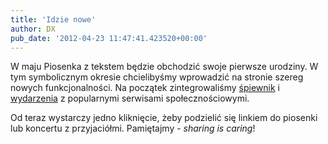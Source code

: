 ```yaml
---
title: 'Idzie nowe'
author: DX
pub_date: '2012-04-23 11:47:41.423520+00:00'
---
```


W maju Piosenka z tekstem będzie obchodzić swoje pierwsze urodziny. W tym symbolicznym okresie chcielibyśmy wprowadzić na stronie szereg nowych funkcjonalności. Na początek zintegrowaliśmy [śpiewnik](/spiewnik) i [wydarzenia](/wydarzenia) z popularnymi serwisami społecznościowymi.

Od teraz wystarczy jedno kliknięcie, żeby podzielić się linkiem do piosenki lub koncertu z przyjaciółmi. Pamiętajmy - *sharing is caring*!
